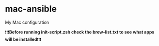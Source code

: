 # mac-ansible
My Mac configuration

❗❗❗**Before running init-script.zsh check the brew-list.txt to see what apps will be installed**❗❗❗
